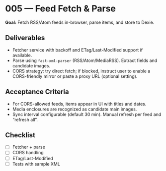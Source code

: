 # 005 — Feed Fetch & Parse

**Goal:** Fetch RSS/Atom feeds in-browser, parse items, and store to Dexie.

## Deliverables

- Fetcher service with backoff and ETag/Last-Modified support if available.
- Parse using `fast-xml-parser` (RSS/Atom/MediaRSS). Extract fields and candidate images.
- CORS strategy: try direct fetch; if blocked, instruct user to enable a CORS-friendly mirror or paste a proxy URL (optional setting).

## Acceptance Criteria

- For CORS-allowed feeds, items appear in UI with titles and dates.
- Media enclosures are recognized as candidate main images.
- Sync interval configurable (default 30 min). Manual refresh per feed and “refresh all”.

## Checklist

- [ ] Fetcher + parse
- [ ] CORS handling
- [ ] ETag/Last-Modified
- [ ] Tests with sample XML

